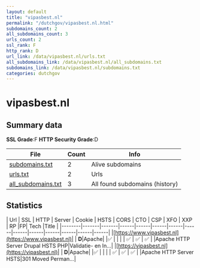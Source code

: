 ```yaml
---
layout: default
title: "vipasbest.nl"
permalink: "/dutchgov/vipasbest.nl.html"
subdomains_count: 2
all_subdomains_count: 3
urls_count: 2
ssl_rank: F
http_rank: D
url_link: /data/vipasbest.nl/urls.txt
all_subdomains_link: /data/vipasbest.nl/all_subdomains.txt
subdomains_link: /data/vipasbest.nl/subdomains.txt
categories: dutchgov
---
```



# vipasbest.nl
## Summary data


**SSL Grade**:F
**HTTP Security Grade**:D


| File       | Count | Info |
|------------|-------|------|
|[subdomains.txt](/data/vipasbest.nl/subdomains.txt)|2|Alive subdomains|
|[urls.txt](/data/vipasbest.nl/urls.txt)|2|Urls|
|[all_subdomains.txt](/data/vipasbest.nl/all_subdomains.txt)|3|All found subdomains (history)|


## Statistics


| Url | SSL | HTTP | Server | Cookie | HSTS | CORS | CTO | CSP | XFO | XXP | RP |FP| Tech |Title |
|--------|-------|-------|------|------|------|------|------|------|------|------|------|------|------|
|[https://www.vipasbest.nl](https://www.vipasbest.nl)| | **D**|Apache| |:white_check_mark: | | | | :white_check_mark: | :white_check_mark: | :white_check_mark: | |Apache HTTP Server Drupal HSTS PHP|Validatie- en In...|
|[https://vipasbest.nl](https://vipasbest.nl)| | **D**|Apache| |:white_check_mark: | | | | :white_check_mark: | :white_check_mark: | :white_check_mark: | |Apache HTTP Server HSTS|301 Moved Perman...|